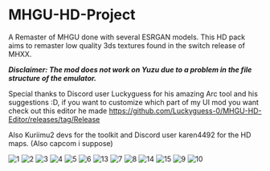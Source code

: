 # MHGU-HD-Project
A Remaster of MHGU done with several ESRGAN models.
This HD pack aims to remaster low quality 3ds textures found in the switch release of MHXX. 


***Disclaimer: The mod does not work on Yuzu due to a problem in the file structure of the emulator.***



Special thanks to Discord user Luckyguess for his amazing Arc tool and his suggestions :D, if you want to customize which part of my UI mod you want check out this editor he made https://github.com/Luckyguess-0/MHGU-HD-Editor/releases/tag/Release


Also Kuriimu2 devs for the toolkit and Discord user karen4492 for the HD maps. (Also capcom i suppose)




![1](https://user-images.githubusercontent.com/118343447/204242924-b3f7b417-0452-48c0-a74b-62ad20d38dc4.png)
![2](https://user-images.githubusercontent.com/118343447/204242943-b85e30d5-786c-46af-948e-3d45607c1bea.png)
![3](https://user-images.githubusercontent.com/118343447/204242979-701c5afe-5295-4589-b4d0-b9ec8e4d058a.png)
![4](https://user-images.githubusercontent.com/118343447/204243027-c4c10354-27c9-4537-b055-efbae030f071.png)
![5](https://user-images.githubusercontent.com/118343447/204243083-cd7f1e8d-415a-4cd9-96ff-40cd0596e303.png)
![6](https://user-images.githubusercontent.com/118343447/204243111-5c7cf536-ca7a-44c3-ac0b-192ff53c1062.png)
![13](https://user-images.githubusercontent.com/118343447/204815146-f1baf845-bdaa-4516-b05d-a52ecb540db6.png)
![7](https://user-images.githubusercontent.com/118343447/204243123-9dfb1406-11ce-430e-87ff-284853202ae4.png)
![8](https://user-images.githubusercontent.com/118343447/204243144-2495912c-25ed-4db0-ba08-8447800dc079.png)
![14](https://user-images.githubusercontent.com/118343447/204815266-d8e5dd6c-4475-40cd-8ab9-6845a5fb83c0.png)
![15](https://user-images.githubusercontent.com/118343447/204816035-26e024c0-fee7-46b0-b18c-2119bd9ea901.png)
![9](https://user-images.githubusercontent.com/118343447/204243174-d956fbe5-e5e6-4730-92ac-60c9b6ee0b09.png)
![10](https://user-images.githubusercontent.com/118343447/204243228-d41d6870-673c-4de1-a9de-cfab4f1d6cb9.png)



